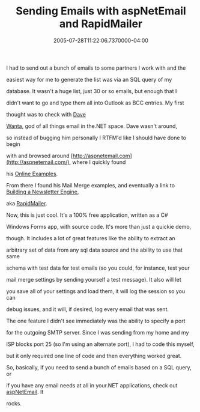 ﻿---
title: Sending Emails with aspNetEmail and RapidMailer
date: "2005-07-28T11:22:06.7370000-04:00"
description: I had to send out a bunch of emails to some partners I work with
featuredImage: /img/default-post-image.jpg
---

I had to send out a bunch of emails to some partners I work with and the

easiest way for me to generate the list was via an SQL query of my

database. It wasn't a huge list, just 30 or so emails, but enough that I

didn't want to go and type them all into Outlook as BCC entries. My first

thought was to check with [Dave](http://weblogs.asp.net/dwanta)

[](http://weblogs.asp.net/dwanta)

[Wanta](http://weblogs.asp.net/dwanta), god of all things email in the.NET space. Dave wasn't around,

so instead of bugging him personally I RTFM'd like I should have done to begin

with and browsed around [http://aspnetemail.com](http://aspnetemail.com/), where I quickly found

his [Online Examples](http://www.aspnetemail.com/examples.aspx).

From there I found his Mail Merge examples, and eventually a link to [Building a Newsletter Engine](http://www.aspnetemail.com/rapidmailer),

aka [RapidMailer](http://www.aspnetemail.com/rapidmailer).

Now, this is just cool. It's a 100% free application, written as a C#

Windows Forms app, with source code. It's more than just a quickie demo,

though. It includes a lot of great features like the ability to extract an

arbitrary set of data from any sql data source and the ability to use that same

schema with test data for test emails (so you could, for instance, test your

mail merge settings by sending yourself a test message). It also will let

you save all of your settings and load them, it will log the session so you can

debug issues, and it will, if desired, log every email that was sent.

The one feature I didn't see immediately was the ability to specify a port

for the outgoing SMTP server. Since I was sending from my home and my

ISP blocks port 25 (so I'm using an alternate port), I had to code this myself,

but it only required one line of code and then everything worked great.

So, basically, if you need to send a bunch of emails based on a SQL query, or

if you have any email needs at all in your.NET applications, check out [aspNetEmail](http://aspnetemail.com/). It

rocks.

